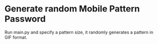# Generate random Mobile Pattern Password
Run main.py and specify a pattern size, 
it randomly generates a pattern in GIF format.